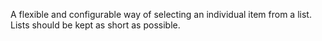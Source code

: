 A flexible and configurable way of selecting an individual item from a list. Lists should be kept as short as possible.
